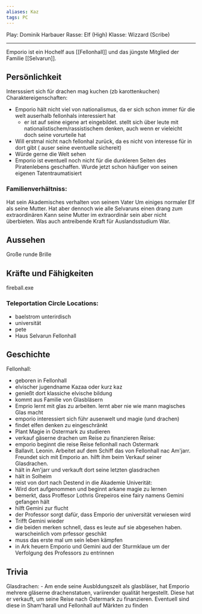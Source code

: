 ```yaml
---
aliases: Kaz
tags: PC
---
```

Play: Dominik Harbauer
Rasse: Elf (High)
Klasse: Wizzard (Scribe)

---

Emporio ist ein Hochelf aus [[Fellonhall]] und das jüngste Mitglied der Familie [[Selvarun]].


## Persönlichkeit
Intersssiert sich für drachen
mag kuchen (zb karottenkuchen)
Charaktereigenschaften:
- Emporio hält nicht viel von nationalismus, da er sich schon immer für die welt auserhalb fellonhals interessiert hat
	-  er ist auf seine eigene art eingebildet. stellt sich über leute mit nationalistischem/rassistischem denken, auch wenn er vieleicht doch seine vorurteile hat
- Will erstmal nicht nach fellonhal zurück, da es nicht von interesse für in dort gibt ( auser seine eventuelle sichereit)
- Würde gerne die Welt sehen
- Emporio ist eventuell noch nicht für die dunkleren Seiten des Piratenlebens geschaffen. Wurde jetzt schon häufiger von seinen eigenen Tatentraumatisiert

### Familienverhältniss:
Hat sein Akademisches verhalten von seinem Vater
Um einiges normaler Elf als seine Mutter. Hat aber dennoch wie alle Selvaruns einen drang zum extraordinären
Kann seine Mutter im extraordinär sein aber nicht überbieten. Was auch antreibende Kraft für Auslandsstudium War.

## Aussehen
Große runde Brille

## Kräfte und Fähigkeiten
fireball.exe

### Teleportation Circle Locations: 
- baelstrom unterirdisch
- universität
- pete
- Haus Selvarun Fellonhall

## Geschichte
Fellonhall:
- geboren in Fellonhall
- elvischer jugendname Kazaa oder kurz kaz
- genießt dort klassiche elvische bildung
- kommt aus Familie von Glasbläsern
- Emprio lernt mit glas zu arbeiten. lernt aber nie wie mann magisches Glas macht
- emporio interessiert sich führ ausenwelt und magie (und drachen)
- findet elfen denken zu eingeschränkt
- Plant Magie in Ostermark zu studieren
- verkauf gäserne drachen um Reise zu finanzieren
Reise:
- emporio beginnt die reise Reise fellonhall nach Ostermark
- Ballavit. Leonin. Arbeitet auf dem Schiff das von Fellonhall nac Am'jarr. Freundet sich mit Emporio an. hilft ihm beim Verkauf seiner Glasdrachen.
- hält in Am'jarr und verkauft dort seine letzten glasdrachen
- hält in Solheim
- reist von dort nach Destend in die Akademie
Univerität:
- Wird dort aufgenommen und beginnt arkane magie zu lernen
- bemerkt, dass Proffesor Lothris Grepeiros eine fairy namens Gemini gefangen hält
- hilft  Gemini zur flucht
- der Professor sorgt dafür, dass Emporio der universität verwiesen wird
- Trifft Gemini wieder
- die beiden merken schnell, dass es leute auf sie abgesehen haben. warscheinlich vom prfessor geschikt
- muss das erste mal um sein leben kämpfen
- in Ark heuern Emporio und Gemini aud der Sturmklaue um der Verfolgung des Professors zu entrinnen



## Trivia
Glasdrachen:
	- Am ende seine Ausbldungszeit als glasbläser, hat Emporio mehrere gläserne drachenstatuen, variirender qualität hergestellt. Diese hat er verkauft, um seine Reise nach Ostermark zu finanzieren. Eventuell sind diese in Sham'harall und Fellonhall auf Märkten zu finden





